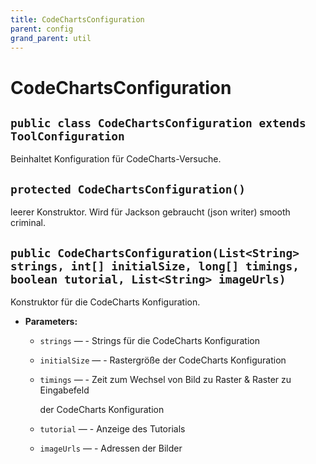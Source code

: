 ```yaml
---
title: CodeChartsConfiguration
parent: config
grand_parent: util
---
```


# CodeChartsConfiguration


## `public class CodeChartsConfiguration extends ToolConfiguration`

Beinhaltet Konfiguration für CodeCharts-Versuche.

## `protected CodeChartsConfiguration()`

leerer Konstruktor. Wird für Jackson gebraucht (json writer) smooth criminal.

## `public CodeChartsConfiguration(List<String> strings, int[] initialSize, long[] timings, boolean tutorial, List<String> imageUrls)`

Konstruktor für die CodeCharts Konfiguration.

 * **Parameters:**
   * `strings` — - Strings für die CodeCharts Konfiguration
   * `initialSize` — - Rastergröße der CodeCharts Konfiguration
   * `timings` — - Zeit zum Wechsel von Bild zu Raster & Raster zu Eingabefeld

     der CodeCharts Konfiguration
   * `tutorial` — - Anzeige des Tutorials
   * `imageUrls` — - Adressen der Bilder
